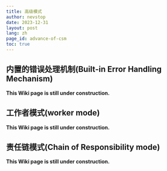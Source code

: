 ```yaml
---
title: 高级模式
author: nevstop
date: 2023-12-31
layout: post
lang: zh
page_id: advance-of-csm
toc: true
---
```


<!--
- 进阶内容部分
- [ ] CSM内置的错误处理机制(md-page[√]) - English[-] | Chinese [1%]
      举例说明如何使用CSM内置的错误处理机制
- [ ] 工作者模式(worker Mode)(md-page[√]) - English[-] | Chinese [1%]
      说明工作者模式设计的思路；举例说明如何使用工作者模式
- [ ] 责任链模式(Chain Mode)(md-page[√]) - English[-] | Chinese [1%]
      说明责任链模式设计的思路；举例说明如何使用责任链模式
 -->

## 内置的错误处理机制(Built-in Error Handling Mechanism)

**This Wiki page is still under construction.**

## 工作者模式(worker mode)

**This Wiki page is still under construction.**

## 责任链模式(Chain of Responsibility mode)

**This Wiki page is still under construction.**
